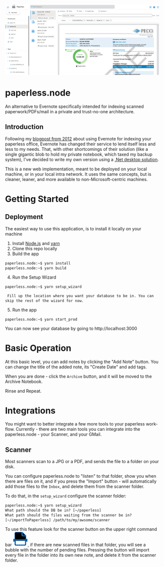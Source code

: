 ![screenshot](images/screenshot.png)
# paperless.node

An alternative to Evernote specifically intended for indexing scanned paperwork/PDFs/mail in a private and trust-no-one architecture.

## Introduction

Following my [blogpost from 2012](https://uri.agassi.co/2012/09/29/going-paperless-using-evernote/) about using Evernote for indexing
your paperless office, Evernote has changed their service to lend itself less and less to my needs. That, with other shortcomings of
their solution (like a single gigantic blob to hold my private notebook, which taxed my backup system), I've decided to write my own
version using a [.Net desktop solution](https://dev.azure.com/uriagassi/Paperless).

This is a new web implementation, meant to be deployed on your local machine, or in your local intra network. It uses the same concepts,
but is cleaner, leaner, and more available to non-Microsoft-centric machines.

# Getting Started

## Deployment
The easiest way to use this application, is to install it locally on your machine

1. Install [Node.js](https://nodejs.org/en/) and [yarn](https://classic.yarnpkg.com/lang/en/docs/install/)
2. Clone this repo locally
3. Build the app

```console
paperless.node:~$ yarn install
paperless.node:~$ yarn build
```        
4. Run the Setup Wizard

```console
paperless.node:~$ yarn setup_wizard 
```

     Fill up the location where you want your database to be in. You can skip the rest of the wizard for now.
5. Run the app
```console
paperless.node:~$ yarn start_prod
```

You can now see your database by going to http://localhost:3000

# Basic Operation

At this basic level, you can add notes by clicking the "Add Note" button. You can change the title of the added note, its "Create Date" and add tags.

When you are done - click the `Archive` button, and it will be moved to the Archive Notebook.

Rinse and Repeat.

# Integrations

You might want to better integrate a few more tools to your paperless work-flow. Currently - there are two main tools you can integrate into the paperless.node - your Scanner, and your GMail.

## Scanner

Most scanners scan to a JPG or a PDF, and sends the file to a folder on your disk.

You can configure paperless.node to "listen" to that folder, show you when there are files on it, and if you press the "Import" button - will automatically add those files to the `Inbox`, and delete them from the scanner folder.

To do that, in the `setup_wizard` configure the scanner folder:

```console {highlight="context:/path,1"}
paperless.node:~$ yarn setup_wizard
What path should the DB be in? [~/paperless]
What path should the files waiting from the scanner be in? [~/importToPaperless] /path/to/my/awsome/scanner
```
To use this feature look for the scanner button on the upper right command bar ![scanner](/images/scanner.svg), if there are new scanned files in that
folder, you will see a bubble with the number of pending files. Pressing the button will import every file in the folder into its own new note, and 
delete it from the scanner folder.

